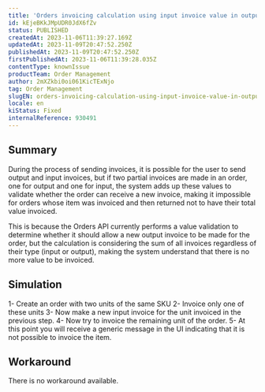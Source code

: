 ```yaml
---
title: 'Orders invoicing calculation using input invoice value in output invoice validation'
id: kEjeBKkJMpUDR0JdX6fZv
status: PUBLISHED
createdAt: 2023-11-06T11:39:27.169Z
updatedAt: 2023-11-09T20:47:52.250Z
publishedAt: 2023-11-09T20:47:52.250Z
firstPublishedAt: 2023-11-06T11:39:28.035Z
contentType: knownIssue
productTeam: Order Management
author: 2mXZkbi0oi061KicTExNjo
tag: Order Management
slugEN: orders-invoicing-calculation-using-input-invoice-value-in-output-invoice-validation
locale: en
kiStatus: Fixed
internalReference: 930491
---
```


## Summary


During the process of sending invoices, it is possible for the user to send output and input invoices, but if two partial invoices are made in an order, one for output and one for input, the system adds up these values to validate whether the order can receive a new invoice, making it impossible for orders whose item was invoiced and then returned not to have their total value invoiced.

This is because the Orders API currently performs a value validation to determine whether it should allow a new output invoice to be made for the order, but the calculation is considering the sum of all invoices regardless of their type (input or output), making the system understand that there is no more value to be invoiced.


##

## Simulation



1- Create an order with two units of the same SKU
2- Invoice only one of these units
3- Now make a new input invoice for the unit invoiced in the previous step.
4- Now try to invoice the remaining unit of the order.
5- At this point you will receive a generic message in the UI indicating that it is not possible to invoice the item.



##

## Workaround


There is no workaround available.





